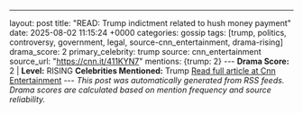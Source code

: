 ---
layout: post
title: "READ: Trump indictment related to hush money payment"
date: 2025-08-02 11:15:24 +0000
categories: gossip
tags: [trump, politics, controversy, government, legal, source-cnn_entertainment, drama-rising]
drama_score: 2
primary_celebrity: trump
source: cnn_entertainment
source_url: "https://cnn.it/411KYN7"
mentions: {trump: 2} --- **Drama Score:** 2 | **Level:** RISING **Celebrities Mentioned:** Trump [Read full article at Cnn Entertainment](https://cnn.it/411KYN7) --- *This post was automatically generated from RSS feeds. Drama scores are calculated based on mention frequency and source reliability.*